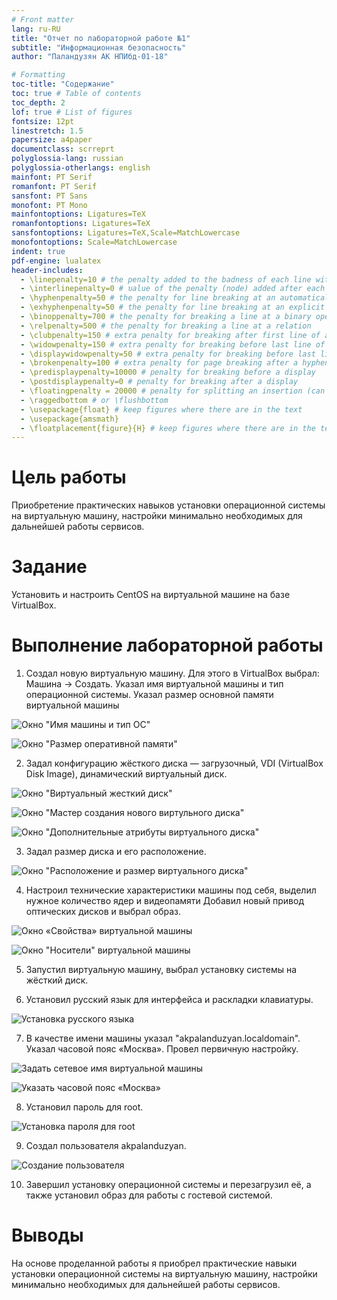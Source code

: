 ```yaml
---
# Front matter
lang: ru-RU
title: "Отчет по лабораторной работе №1"
subtitle: "Информационная безопасность"
author: "Паландузян АК НПИбд-01-18"

# Formatting
toc-title: "Содержание"
toc: true # Table of contents
toc_depth: 2
lof: true # List of figures
fontsize: 12pt
linestretch: 1.5
papersize: a4paper
documentclass: scrreprt
polyglossia-lang: russian
polyglossia-otherlangs: english
mainfont: PT Serif
romanfont: PT Serif
sansfont: PT Sans
monofont: PT Mono
mainfontoptions: Ligatures=TeX
romanfontoptions: Ligatures=TeX
sansfontoptions: Ligatures=TeX,Scale=MatchLowercase
monofontoptions: Scale=MatchLowercase
indent: true
pdf-engine: lualatex
header-includes:
  - \linepenalty=10 # the penalty added to the badness of each line within a paragraph (no associated penalty node) Increasing the υalue makes tex try to haυe fewer lines in the paragraph.
  - \interlinepenalty=0 # υalue of the penalty (node) added after each line of a paragraph.
  - \hyphenpenalty=50 # the penalty for line breaking at an automatically inserted hyphen
  - \exhyphenpenalty=50 # the penalty for line breaking at an explicit hyphen
  - \binoppenalty=700 # the penalty for breaking a line at a binary operator
  - \relpenalty=500 # the penalty for breaking a line at a relation
  - \clubpenalty=150 # extra penalty for breaking after first line of a paragraph
  - \widowpenalty=150 # extra penalty for breaking before last line of a paragraph
  - \displaywidowpenalty=50 # extra penalty for breaking before last line before a display math
  - \brokenpenalty=100 # extra penalty for page breaking after a hyphenated line
  - \predisplaypenalty=10000 # penalty for breaking before a display
  - \postdisplaypenalty=0 # penalty for breaking after a display
  - \floatingpenalty = 20000 # penalty for splitting an insertion (can only be split footnote in standard LaTeX)
  - \raggedbottom # or \flushbottom
  - \usepackage{float} # keep figures where there are in the text
  - \usepackage{amsmath}
  - \floatplacement{figure}{H} # keep figures where there are in the text
---
```


# Цель работы

Приобретение практических навыков установки операционной системы на виртуальную машину, настройки минимально необходимых для
дальнейшей работы сервисов.


# Задание

Установить и настроить CentOS на виртуальной машине на базе VirtualBox.

# Выполнение лабораторной работы

1. Создал новую виртуальную машину. Для этого в VirtualBox выбрал: Машина → Создать.
Указал имя виртуальной машины и тип операционной системы. Указал размер основной памяти виртуальной машины

![Окно "Имя машины и тип ОС"](img/1.jpg)

![Окно "Размер оперативной памяти"](img/2.jpg)

2. Задал конфигурацию жёсткого диска — загрузочный, VDI (VirtualBox Disk Image), динамический виртуальный диск.

![Окно "Виртуальный жесткий диск"](img/3.jpg)

![Окно "Мастер создания нового виртульного диска"](img/4.jpg)

![Окно "Дополнительные атрибуты виртуального диска"](img/5.jpg)

3. Задал размер диска и его расположение. 

![Окно "Расположение и размер виртуального диска"](img/6.jpg)

4. Настроил технические характеристики машины под себя, выделил нужное количество ядер и видеопамяти
Добавил новый привод оптических дисков и выбрал образ. 

![Окно «Свойства» виртуальной машины](img/7.jpg)

![Окно "Носители" виртуальной машины](img/8.jpg)

5. Запустил виртуальную машину, выбрал установку системы на жёсткий диск. 

6. Установил русский язык для интерфейса и раскладки клавиатуры. 

![Установка русского языка](img/9.jpg)

7. В качестве имени машины указал "akpalanduzyan.localdomain". Указал часовой пояс «Москва». Провел первичную настройку.

![Задать сетевое имя виртуальной машины](img/10.jpg)

![Указать часовой пояс «Москва»](img/11.jpg)


8. Установил пароль для root.

![Установка пароля для root](img/12.jpg)

9. Создал пользователя akpalanduzyan.

![Создание пользователя](img/13.jpg)

10. Завершил установку операционной системы и перезагрузил её, а также установил образ для работы с гостевой системой.


# Выводы
На основе проделанной работы я приобрел практические навыки установки операционной системы на виртуальную машину, настройки минимально необходимых для дальнейшей работы сервисов.